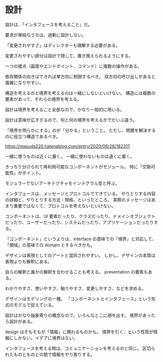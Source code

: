 # 設計

設計は、「インタフェースを考えること」だ。

要求が単純なうちは、過剰に設計しない。

「変更されやすさ」はディレクターも理解する必要がある。

変更されやすい部分は設計で隠して、置き換えられるようにする。

一つの接点（画面やエンドポイント、コマンド）に複数の操作がある。

依存関係の向きはできれば単方向に制限するべき。
双方向の呼び出しがあると複雑になりやすい。

構造を考えるのと境界を考えるのは一緒にしないといけない。
構造には複数の要素があって、それらの境界を考える。

設計は境界を考えること全部なので、かなり一般的に用いる。

設計は意味が広すぎるので、何と何の境界を考えるかでだいぶ違う。

「境界を明らかにする」のが「分かる」ということ。
ただし、問題を解決するのに役立つ構造であるべき。

https://masuda220.hatenablog.com/entry/2020/06/26/182317

一緒に使うものは近くに置く。
一緒に使わないものは遠くに置く。

きっちり分けられて再利用可能なコンポーネントがモジュール。
特に「交換可能性」がポイント。

モジュラーでないアーキテクチャをインテグラル型と呼ぶ。

インタフェースは、メッセージとプロトコルでできている。
やりとりする内容の詳細と、やりとりする方法・規格、といったところ。
実際のメッセージはあまり重要ではなくて、プロトコルを考えないといけない。

コンポーネントは、UI 要素だったり、クラスだったり、ドメインオブジェクトだったり、ユーザーだったり、システムだったり、アプリケーションだったりする。

「コンポーネント」というよりは、interface の意味での「境界」と対応して、「領域」の意味での domain とするべきかも。

デザインは表現としてのアートと混同されやすい。
しかし、デザインの本質は表現よりも解釈にある。

自らの解釈と誰かの解釈を合わせることも考える。
presentation の要素もある。

わかりやすさ、使いやすさ、触りやすさ、変更しやすさ、などを求める。

デザインはモデリングの一種。
「コンポーネントとインタフェース」という形式のモデルで捉えている。

設計はかなり抽象寄りの概念なので、いろんなとこに顔を出す。
境界があったら設計がある。

design はそもそもが「情報」に関わるものかも。
境界を引く、という性質が情報にしかない。イデアに境界はない。

インタフェースを考える時は、コミュニケーションを考えるのと同じ。
区切られたものとものとの間で情報をやり取りする。

